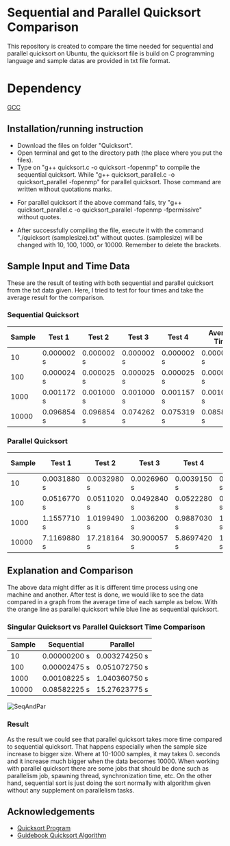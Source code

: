 # Sequential and Parallel Quicksort Comparison
This repository is created to compare the time needed for sequential and parallel quicksort on Ubuntu, the quicksort file is build on C programming language and sample datas are provided in txt file format.

# Dependency
[GCC](https://linuxconfig.org/how-to-install-gcc-the-c-compiler-on-ubuntu-18-04-bionic-beaver-linux)


## Installation/running instruction
- Download the files on folder "Quicksort".
- Open terminal and get to the directory path (the place where you put the files).
- Type on "g++ quicksort.c -o quicksort -fopenmp" to compile the sequential quicksort. While "g++ quicksort_parallel.c -o quicksort_parallel -fopenmp" for parallel quicksort. Those command are written without quotations marks.
* For parallel quicksort if the above command fails, try "g++ quicksort_parallel.c -o quicksort_parallel -fopenmp -fpermissive" without quotes.
- After successfully compiling the file, execute it with the command "./quicksort (samplesize).txt" without quotes. (samplesize) will be changed with 10, 100, 1000, or 10000. Remember to delete the brackets.

## Sample Input and Time Data
These are the result of testing with both sequential and parallel quicksort from the txt data given. Here, I tried to test for four times and take the average result for the comparison.

### Sequential Quicksort

|Sample     |Test 1    |Test 2    |Test 3    |Test 4    |Average Time|
|-----------|----------|----------|----------|----------|------------|
|10         |0.000002 s|0.000002 s|0.000002 s|0.000002 s|0.00000200 s|
|100        |0.000024 s|0.000025 s|0.000025 s|0.000025 s|0.00002475 s|
|1000       |0.001172 s|0.001000 s|0.001000 s|0.001157 s|0.00108225 s|
|10000      |0.096854 s|0.096854 s|0.074262 s|0.075319 s|0.08582225 s|

### Parallel Quicksort

|Sample     |Test 1     |Test 2     |Test 3     |Test 4     |Average Time |
|-----------|-----------|-----------|-----------|-----------|-------------|
|10         |0.0031880 s|0.0032980 s|0.0026960 s|0.0039150 s|0.003274250 s|
|100        |0.0516770 s|0.0511020 s|0.0492840 s|0.0522280 s|0.051072750 s|
|1000       |1.1557710 s|1.0199490 s|1.0036200 s|0.9887030 s|1.040360750 s|
|10000      |7.1169880 s|17.218164 s|30.900057 s|5.8697420 s|15.27623775 s|

## Explanation and Comparison
The above data might differ as it is different time process using one machine and another. After test is done, we would like to see the data compared in a graph from the average time of each sample as below. With the orange line as parallel quicksort while blue line as sequential quicksort.

### Singular Quicksort vs Parallel Quicksort Time Comparison

|Sample     |Sequential  |Parallel     |
|-----------|------------|-------------|
|10         |0.00000200 s|0.003274250 s|
|100        |0.00002475 s|0.051072750 s|
|1000       |0.00108225 s|1.040360750 s|
|10000      |0.08582225 s|15.27623775 s|

![SeqAndPar](https://github.com/winstonrenatan/quicksort_comparison/blob/master/SeqAndPar.PNG)<br>

### Result
As the result we could see that parallel quicksort takes more time compared to sequential quicksort. That happens especially when the sample size increase to bigger size. Where at 10-1000 samples, it may takes 0. seconds and it increase much bigger when the data becomes 10000. When working with parallel quicksort there are some jobs that should be done such as parallelism job, spawning thread, synchronization time, etc. On the other hand, sequential sort is just doing the sort normally with algorithm given without any supplement on parallelism tasks.

## Acknowledgements
- [Quicksort Program](https://github.com/markwkm/quicksort)
- [Guidebook Quicksort Algorithm](https://pdfs.semanticscholar.org/cba9/770c4fad941fe5e501539525953a242a36f8.pdf)
